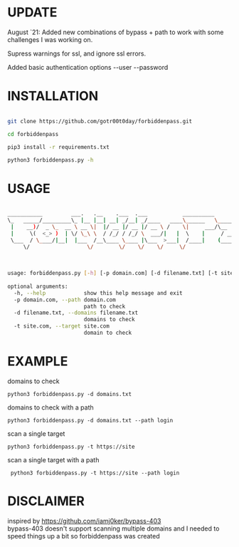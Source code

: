 # UPDATE 

August `21: Added new combinations of bypass + path to work with some challenges I was working on. 

Supress warnings for ssl, and ignore ssl errors.

Added basic authentication options --user --password

# INSTALLATION

```bash

git clone https://github.com/gotr00t0day/forbiddenpass.git

cd forbiddenpass

pip3 install -r requirements.txt

python3 forbiddenpass.py -h

```

# USAGE 

```bash

___________         ___.   .__    .___  .___           __________                                        
\_   _____/_________\_ |__ |__| __| _/__| _/____   ____\______   \_____    ______ ______                 
 |    __)/  _ \_  __ \ __ \|  |/ __ |/ __ |/ __ \ /    \|     ___/\__  \  /  ___//  ___/                 
 |     \(  <_> )  | \/ \_\ \  / /_/ / /_/ \  ___/|   |  \    |     / __ \_\___ \ \___ \                  
 \___  / \____/|__|  |___  /__\____ \____ |\___  >___|  /____|    (____  /____  >____  >                 
     \/                  \/        \/    \/    \/     \/               \/     \/     \/   v1.0           
                                                                                                         
                                                                                                         
                                                                                                         
usage: forbiddenpass.py [-h] [-p domain.com] [-d filename.txt] [-t site.com]                             
                                                                                                         
optional arguments:                                                                                      
  -h, --help            show this help message and exit                                                  
  -p domain.com, --path domain.com                                                                       
                        path to check                                                                    
  -d filename.txt, --domains filename.txt                                                                
                        domains to check                                                                 
  -t site.com, --target site.com                                                                         
                        domain to check 
 ```
 
 # EXAMPLE
 
 domains to check
 ```
 python3 forbiddenpass.py -d domains.txt
 ```
 domains to check with a path
 ```
 python3 forbiddenpass.py -d domains.txt --path login
 ```
 scan a single target
 ```
 python3 forbiddenpass.py -t https://site
 ```
 scan a single target with a path
 ```
  python3 forbiddenpass.py -t https://site --path login
 ````

# DISCLAIMER

inspired by https://github.com/iamj0ker/bypass-403 </br>
bypass-403 doesn't support scanning multiple domains and I needed to speed things up a bit so forbiddenpass was created
